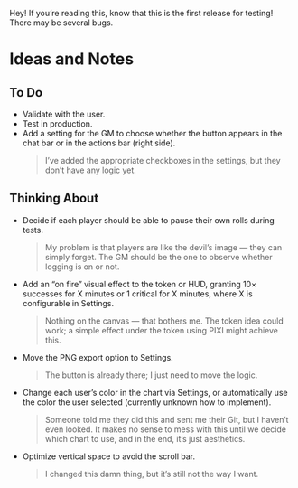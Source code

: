 Hey! If you’re reading this, know that this is the first release for testing!  
There may be several bugs.

# Ideas and Notes

## To Do
- Validate with the user.
- Test in production.
- Add a setting for the GM to choose whether the button appears in the chat bar or in the actions bar (right side).  
  > I’ve added the appropriate checkboxes in the settings, but they don’t have any logic yet.

## Thinking About

- Decide if each player should be able to pause their own rolls during tests.  
  > My problem is that players are like the devil’s image — they can simply forget. The GM should be the one to observe whether logging is on or not.
- Add an “on fire” visual effect to the token or HUD, granting 10× successes for X minutes or 1 critical for X minutes, where X is configurable in Settings.  
  > Nothing on the canvas — that bothers me. The token idea could work; a simple effect under the token using PIXI might achieve this.
- Move the PNG export option to Settings.  
  > The button is already there; I just need to move the logic.
- Change each user’s color in the chart via Settings, or automatically use the color the user selected (currently unknown how to implement).  
  > Someone told me they did this and sent me their Git, but I haven’t even looked. It makes no sense to mess with this until we decide which chart to use, and in the end, it’s just aesthetics.
- Optimize vertical space to avoid the scroll bar.  
  > I changed this damn thing, but it’s still not the way I want.

